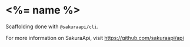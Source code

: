 # <%= name %>
Scaffolding done with `@sakuraapi/cli`.

For more information on SakuraApi, visit https://github.com/sakuraapi/api

